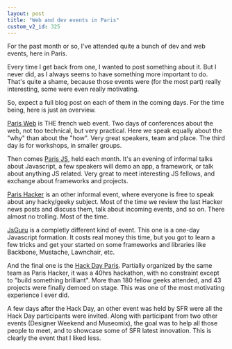 ```yaml
---
layout: post
title: "Web and dev events in Paris"
custom_v2_id: 325
---
```


<p>For the past month or so, I've attended quite a bunch of dev and web events, here in Paris.</p>
<p>Every time I get back from one, I wanted to post something about it. But I never did, as I always seems to have something more important to do. That's quite a shame, because those events were (for the most part) really interesting, some were even really motivating.</p>
<p>So, expect a full blog post on each of them in the coming days. For the time being, here is just an overview.</p>
<p><a href="http://www.paris-web.fr/">Paris Web</a> is THE french web event. Two days of conferences about the web, not too technical, but very practical. Here we speak equally about the "why" than about the "how". Very great speakers, team and place. The third day is for workshops, in smaller groups.</p>
<p>Then comes <a href="http://parisjs.org/">Paris JS</a>, held each month. It's an evening of informal talks about Javascript, a few speakers will demo an app, a framework, or talk about anything JS related. Very great to meet interesting JS fellows, and exchange about frameworks and projects.</p>
<p><a href="http://parishackers.org/">Paris Hacker</a> is an other informal event, where everyone is free to speak about any hacky/geeky subject. Most of the time we review the last Hacker news posts and discuss them, talk about incoming events, and so on. There almost no trolling. Most of the time.</p>
<p><a href="http://js-attitude.fr/js-guru/">JsGuru</a> is a completly different kind of event. This one is a one-day Javascript formation. It costs real money this time, but you got to learn a few tricks and get your started on some frameworks and libraries like Backbone, Mustache, Lawnchair, etc.</p>
<p>And the final one is the <a href="http://hackdayparis.org/">Hack Day Paris</a>. Partially organized by the same team as Paris Hacker, it was a 40hrs hackathon, with no constraint except to "build something brilliant". More than 180 fellow geeks attended, and 43 projects were finally demoed on stage. This was one of the most motivating experience I ever did.</p>
<p>A few days after the Hack Day, an other event was held by SFR were all the Hack Day participants were invited. Along with participant from two other events (Designer Weekend and Museomix), the goal was to help all those people to meet, and to showcase some of SFR latest innovation. This is clearly the event that I liked less.</p>
